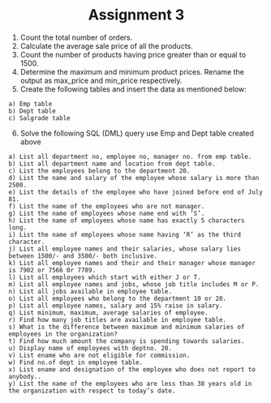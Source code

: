 ﻿<div align="center"><h1>Assignment 3</h1></div>


1. Count the total number of orders.
2. Calculate the average sale price of all the products.
3. Count the number of products having price greater than or equal to 1500.
4. Determine the maximum and minimum product prices. Rename the output as max_price and min_price respectively.
5. Create the following tables and insert the data as mentioned below:
```
a) Emp table
b) Dept table
c) Salgrade table
```
6. Solve the following SQL (DML) query use Emp and Dept table created above
```
a) List all department no, employee no, manager no. from emp table.
b) List all department name and location from dept table.
c) List the employees belong to the department 20.
d) List the name and salary of the employee whose salary is more than 2500.
e) List the details of the employee who have joined before end of July 81.
f) List the name of the employees who are not manager.
g) List the name of employees whose name end with ‘S’.
h) List the name of employees whose name has exactly 5 characters long.
i) List the name of employees whose name having ‘R’ as the third character.
j) List all employee names and their salaries, whose salary lies between 1500/- and 3500/- both inclusive.
k) List all employee names and their and their manager whose manager is 7902 or 7566 0r 7789.
l) List all employees which start with either J or T.
m) List all employee names and jobs, whose job title includes M or P.
n) List all jobs available in employee table.
o) List all employees who belong to the department 10 or 20.
p) List all employee names, salary and 15% raise in salary.
q) List minimum, maximum, average salaries of employee.
r) Find how many job titles are available in employee table.
s) What is the difference between maximum and minimum salaries of employees in the organization?
t) Find how much amount the company is spending towards salaries.
u) Display name of employees with deptno. 20.
v) List ename who are not eligible for commission.
w) Find no.of dept in employee table.
x) List ename and designation of the employee who does not report to anybody..
y) List the name of the employees who are less than 38 years old in the organization with respect to today’s date.
```
